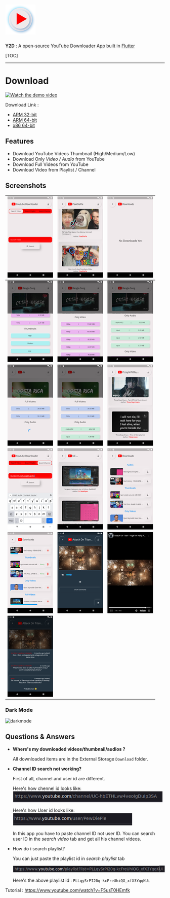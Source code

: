 #  <img src="assets/logo/logo.png" alt="logo" width=96  />

**Y2D** : A open-source YouTube Downloader App built in [Flutter](https://github.com/flutter/flutter)

[TOC]



***

# Download

[<img src="/media/Linux/Programming/Flutter/ytdownload/ytdownload/ss/home.png" alt="Watch the demo video" height=500 />](https://www.youtube.com/watch?v=bK68EV-VIyI)



Download Link : 

-  <a href="https://github.com/RomjanHossain/ytdownload-flutter/raw/master/app/app-armeabi-v7a-release.apk">ARM 32-bit</a>
-  <a href="https://github.com/RomjanHossain/ytdownload-flutter/raw/master/app/app-arm64-v8a-release.apk">ARM 64-bit</a>
- <a href="https://github.com/RomjanHossain/ytdownload-flutter/raw/master/app/app-x86_64-release.apk">x86 64-bit</a>

## Features

- Download YouTube Videos Thumbnail (High/Medium/Low)
- Download Only *Video / Audio* from YouTube
- Download Full Videos from YouTube
- Download Video from Playlist / Channel



##  Screenshots

| <img src="ss/home.png" alt="ss1" style="zoom:25%;" />        | <img src="ss/Screenshot_1631447795.png" alt="ss1" style="zoom:25%;" /> | <img src="ss/Screenshot_1631447804.png" alt="ss1" style="zoom:25%;" /> |
| ------------------------------------------------------------ | ------------------------------------------------------------ | ------------------------------------------------------------ |
| <img src="ss/Screenshot_1631447865.png" alt="ss1" style="zoom:25%;" /> | <img src="ss/Screenshot_1631447882.png" alt="ss1" style="zoom:25%;" /> | <img src="ss/Screenshot_1631447889.png" alt="ss1" style="zoom:25%;" /> |
| <img src="ss/Screenshot_1631447916.png" alt="ss1" style="zoom:25%;" /> | <img src="ss/Screenshot_1631447919.png" alt="ss1" style="zoom:25%;" /> | <img src="ss/Screenshot_1631447970.png" alt="ss1" style="zoom:25%;" /> |
| <img src="ss/Screenshot_1631447999.png" alt="ss1" style="zoom:25%;" /> | <img src="ss/Screenshot_1631448253.png" alt="ss1" style="zoom:25%;" /> | <img src="ss/Screenshot_1631448605.png" alt="ss1" style="zoom:25%;" /> |
| <img src="ss/Screenshot_1631448617.png" alt="ss1"  style="zoom:25%;"  /> | <img src="ss/Screenshot_1633339104.png" alt="ss1"  style="zoom:25%;"  /> | <img src="ss/Screenshot_1633339119.png" alt="ss1"  style="zoom:25%;"  /> |
| <img src="ss/Screenshot_1633339138.png" alt="ss1" style="zoom:25%;"  /> |                                                              |                                                              |



### Dark Mode

![darkmode](ss/darkmode.GIF)

## Questions & Answers 

- **Where's my downloaded videos/thumbnail/audios ?**

  All downloaded items are in the External Storage  `Download` folder.

- **Channel ID search not working?**

  First of all, channel and user id are different.

  Here's how chennel id looks like: <img src="ss/ch.png" alt="ss1">

  Here's how User id looks like:<img src="ss/pe.png" alt="user" />

  In this app you have to paste channel ID not user ID. You can search user ID in the *search video* tab and get all his channel videos.

- How do i search playlist?

  You can just paste the playlist id in *search playlist* tab

  <img src="ss/playlist.png" alt="playlist" />

  Here's the above playlist id : `PLLqySrPI20q-kcFreUhiQG_xfX3YqqKUi`

  



Tutorial : https://www.youtube.com/watch?v=F5usT0HEmfk

